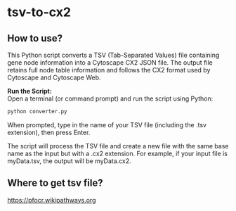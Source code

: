 # tsv-to-cx2
## How to use?
This Python script converts a TSV (Tab-Separated Values) file containing gene node information into a Cytoscape CX2 JSON file. The output file retains full node table information and follows the CX2 format used by Cytoscape and Cytoscape Web.

 **Run the Script:**  
   Open a terminal (or command prompt) and run the script using Python:
   ```bash
   python converter.py
   ```
When prompted, type in the name of your TSV file (including the .tsv extension), then press Enter.

The script will process the TSV file and create a new file with the same base name as the input but with a .cx2 extension. For example, if your input file is myData.tsv, the output will be myData.cx2.

## Where to get tsv file?
https://pfocr.wikipathways.org
